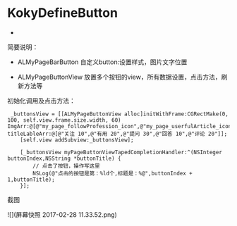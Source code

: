 # KokyDefineButton
-
简要说明：

- ALMyPageBarButton
自定义button:设置样式，图片文字位置

- ALMyPageButtonView
放置多个按钮的view，所有数据设置，点击方法，刷新方法等

初始化调用及点击方法：

```
 _buttonsView = [[ALMyPageButtonView alloc]initWithFrame:CGRectMake(0, 100, self.view.frame.size.width, 60) ImgArr:@[@"my_page_followProfession_icon",@"my_page_userfulArticle_icon",@"my_page_question_icon",@"my_page_answer_icon",@"my_page_comment_icon"] titleLableArr:@[@"关注 10",@"有用 20",@"提问 30",@"回答 10",@"评论 20"]];
    [self.view addSubview:_buttonsView];
    
    [_buttonsView myPageButtonViewTapedCompletionHandler:^(NSInteger buttonIndex,NSString *buttonTitle) {
        // 点击了按钮，操作写这里
        NSLog(@"点击的按钮是第：%ld个,标题是：%@",buttonIndex + 1,buttonTitle);
    }];
```

截图

![](屏幕快照 2017-02-28 11.33.52.png)